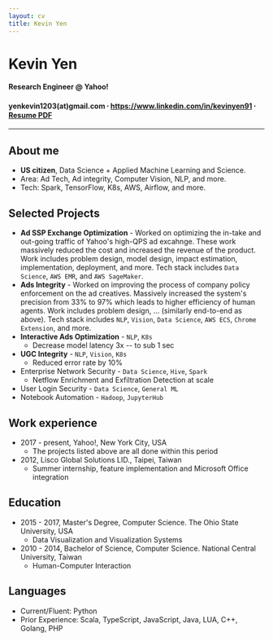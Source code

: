 ```yaml
---
layout: cv
title: Kevin Yen
---
```

# Kevin Yen

#### Research Engineer @ Yahoo!

<h4 id="webaddress">
yenkevin1203(at)gmail.com
⸱ <a href="https://www.linkedin.com/in/kevinyen91">https://www.linkedin.com/in/kevinyen91</a>
⸱ <a href="https://kevinyen.net/media/kevinyen_resume.pdf">Resume PDF</a>
</h4>

<hr>

## About me

* **US citizen**, Data Science + Applied Machine Learning and Science.
* Area: Ad Tech, Ad integrity, Computer Vision, NLP, and more.
* Tech: Spark, TensorFlow, K8s, AWS, Airflow, and more.

## Selected Projects

* **Ad SSP Exchange Optimization** - Worked on optimizing the in-take and out-going traffic of Yahoo's high-QPS ad excahnge. These work massively reduced the cost and increased the revenue of the product. Work includes problem design, model design, impact estimation, implementation, deployment, and more. Tech stack includes `Data Science`, `AWS EMR`, and `AWS SageMaker`.
* **Ads Integrity** - Worked on improving the process of company policy enforcement on the ad creatives. Massively increased the system's precision from 33% to 97% which leads to higher efficiency of human agents. Work includes problem design, ... (similarly end-to-end as above). Tech stack includes `NLP`, `Vision`, `Data Science`, `AWS ECS`, `Chrome Extension`, and more.
* **Interactive Ads Optimization** - `NLP`, `K8s`
  * Decrease model latency 3x -- to sub 1 sec
* **UGC Integrity** - `NLP`, `Vision`, `K8s`
  * Reduced error rate by 10%
* Enterprise Network Security - `Data Science`, `Hive`, `Spark`
  * Netflow Enrichment and Exfiltration Detection at scale 
* User Login Security - `Data Science`, `General ML`
* Notebook Automation - `Hadoop`, `JupyterHub`

## Work experience

* 2017 - present, Yahoo!, New York City, USA
  * The projects listed above are all done within this period
* 2012, Lisco Global Solutions LID., Taipei, Taiwan
  * Summer internship, feature implementation and Microsoft Office integration

## Education

* 2015 - 2017, Master's Degree, Computer Science. The Ohio State University, USA
  * Data Visualization and Visualization Systems
* 2010 - 2014, Bachelor of Science, Computer Science. National Central University, Taiwan
  * Human-Computer Interaction

## Languages

* Current/Fluent: Python
* Prior Experience: Scala, TypeScript, JavaScript, Java, LUA, C++, Golang, PHP
